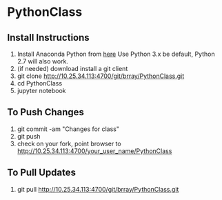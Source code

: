 PythonClass
===============



Install Instructions
--------------------

 1. Install Anaconda Python from [here](https://www.continuum.io/downloads) Use 
    Python 3.x be default, Python 2.7 will also work.
 2. (if needed) download install a git client
 3. git clone http://10.25.34.113:4700/git/brray/PythonClass.git
 4. cd PythonClass
 5. jupyter notebook
 

To Push Changes
---------------

 1. git commit -am "Changes for class"
 2. git push
 3. check on your fork, point browser to http://10.25.34.113:4700/your_user_name/PythonClass
 

To Pull Updates
---------------

 1. git pull http://10.25.34.113:4700/git/brray/PythonClass.git
